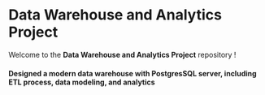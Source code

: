 # Data Warehouse and Analytics Project

Welcome to the **Data Warehouse and Analytics Project** repository !

#### Designed a modern data warehouse with PostgresSQL server, including ETL process, data modeling, and analytics


# 